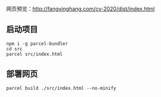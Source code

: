 网页预览：http://fangyinghang.com/cv-2020/dist/index.html

## 启动项目

```
npm i -g parcel-bundler
cd src
parcel src/index.html
```

## 部署网页

```
parcel build ./src/index.html --no-minify
```
